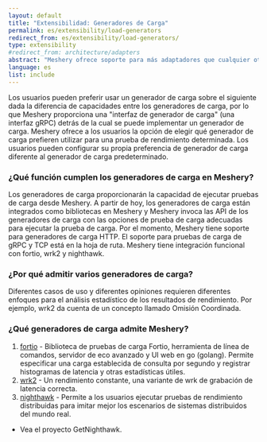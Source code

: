 ```yaml
---
layout: default
title: "Extensibilidad: Generadores de Carga"
permalink: es/extensibility/load-generators
redirect_from: es/extensibility/load-generators/
type: extensibility
#redirect_from: architecture/adapters
abstract: "Meshery ofrece soporte para más adaptadores que cualquier otro proyecto o producto en el mundo. Meshery utiliza adaptadores para gestionar las distintas mallas de servicio."
language: es
list: include
---
```


Los usuarios pueden preferir usar un generador de carga sobre el siguiente dada la diferencia de capacidades entre los generadores de carga, por lo que Meshery proporciona una "interfaz de generador de carga" (una interfaz gRPC) detrás de la cual se puede implementar un generador de carga. Meshery ofrece a los usuarios la opción de elegir qué generador de carga prefieren utilizar para una prueba de rendimiento determinada. Los usuarios pueden configurar su propia preferencia de generador de carga diferente al generador de carga predeterminado.

### ¿Qué función cumplen los generadores de carga en Meshery?

Los generadores de carga proporcionarán la capacidad de ejecutar pruebas de carga desde Meshery. A partir de hoy, los generadores de carga están integrados como bibliotecas en Meshery y Meshery invoca las API de los generadores de carga con las opciones de prueba de carga adecuadas para ejecutar la prueba de carga. Por el momento, Meshery tiene soporte para generadores de carga HTTP. El soporte para pruebas de carga de gRPC y TCP está en la hoja de ruta. Meshery tiene integración funcional con fortio, wrk2 y nighthawk.

### ¿Por qué admitir varios generadores de carga?

Diferentes casos de uso y diferentes opiniones requieren diferentes enfoques para el análisis estadístico de los resultados de rendimiento. Por ejemplo, wrk2 da cuenta de un concepto llamado Omisión Coordinada.

### ¿Qué generadores de carga admite Meshery?

1. [fortio](https://github.com/fortio/fortio) - Biblioteca de pruebas de carga Fortio, herramienta de línea de comandos, servidor de eco avanzado y UI web en go (golang). Permite especificar una carga establecida de consulta por segundo y registrar histogramas de latencia y otras estadísticas útiles.
1. [wrk2](https://github.com/giltene/wrk2) - Un rendimiento constante, una variante de wrk de grabación de latencia correcta.
1. [nighthawk](https://github.com/envoyproxy/nighthawk) - Permite a los usuarios ejecutar pruebas de rendimiento distribuidas para imitar mejor los escenarios de sistemas distribuidos del mundo real.

- Vea el proyecto GetNighthawk.
